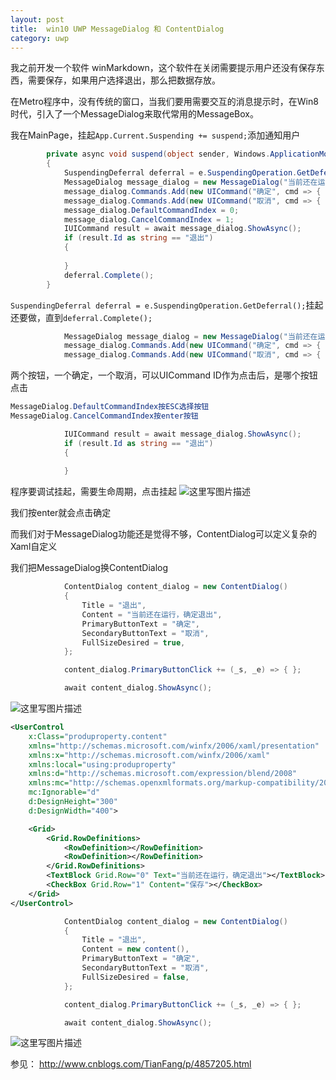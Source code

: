 ```yaml
---
layout: post
title:  win10 UWP MessageDialog 和 ContentDialog 
category: uwp 
---
```


我之前开发一个软件 winMarkdown，这个软件在关闭需要提示用户还没有保存东西，需要保存，如果用户选择退出，那么把数据存放。
<!--more-->

<div id="toc"></div>

在Metro程序中，没有传统的窗口，当我们要用需要交互的消息提示时，在Win8时代，引入了一个MessageDialog来取代常用的MessageBox。

我在MainPage，挂起`App.Current.Suspending += suspend;`添加通知用户

```csharp
        private async void suspend(object sender, Windows.ApplicationModel.SuspendingEventArgs e)
        {
            SuspendingDeferral deferral = e.SuspendingOperation.GetDeferral();
            MessageDialog message_dialog = new MessageDialog("当前还在运行，确定退出", "退出");
            message_dialog.Commands.Add(new UICommand("确定", cmd => { }, "退出"));
            message_dialog.Commands.Add(new UICommand("取消", cmd => { }));
            message_dialog.DefaultCommandIndex = 0;
            message_dialog.CancelCommandIndex = 1;
            IUICommand result = await message_dialog.ShowAsync();
            if (result.Id as string == "退出")
            {
                
            }
            deferral.Complete();
        }
```

`SuspendingDeferral deferral = e.SuspendingOperation.GetDeferral();`挂起还要做，直到`deferral.Complete();`

```csharp
            MessageDialog message_dialog = new MessageDialog("当前还在运行，确定退出", "退出");
            message_dialog.Commands.Add(new UICommand("确定", cmd => { }, "退出"));
            message_dialog.Commands.Add(new UICommand("取消", cmd => { }));
```

两个按钮，一个确定，一个取消，可以UICommand ID作为点击后，是哪个按钮点击

```csharp
MessageDialog.DefaultCommandIndex按ESC选择按钮
MessageDialog.CancelCommandIndex按enter按钮
```

```csharp
            IUICommand result = await message_dialog.ShowAsync();
            if (result.Id as string == "退出")
            {
                
            }
```

程序要调试挂起，需要生命周期，点击挂起
![这里写图片描述](http://img.blog.csdn.net/20160307210947340)

我们按enter就会点击确定

而我们对于MessageDialog功能还是觉得不够，ContentDialog可以定义复杂的Xaml自定义

我们把MessageDialog换ContentDialog

```csharp
            ContentDialog content_dialog = new ContentDialog()
            {
                Title = "退出",
                Content = "当前还在运行，确定退出",
                PrimaryButtonText = "确定",
                SecondaryButtonText = "取消",
                FullSizeDesired = true,
            };

            content_dialog.PrimaryButtonClick += (_s, _e) => { };

            await content_dialog.ShowAsync();
```

![这里写图片描述](http://img.blog.csdn.net/20160307212834443)

```xml
<UserControl
    x:Class="produproperty.content"
    xmlns="http://schemas.microsoft.com/winfx/2006/xaml/presentation"
    xmlns:x="http://schemas.microsoft.com/winfx/2006/xaml"
    xmlns:local="using:produproperty"
    xmlns:d="http://schemas.microsoft.com/expression/blend/2008"
    xmlns:mc="http://schemas.openxmlformats.org/markup-compatibility/2006"
    mc:Ignorable="d"
    d:DesignHeight="300"
    d:DesignWidth="400">

    <Grid>
        <Grid.RowDefinitions>
            <RowDefinition></RowDefinition>
            <RowDefinition></RowDefinition>
        </Grid.RowDefinitions>
        <TextBlock Grid.Row="0" Text="当前还在运行，确定退出"></TextBlock>
        <CheckBox Grid.Row="1" Content="保存"></CheckBox>
    </Grid>
</UserControl>

```

```csharp
            ContentDialog content_dialog = new ContentDialog()
            {
                Title = "退出",
                Content = new content(),
                PrimaryButtonText = "确定",
                SecondaryButtonText = "取消",
                FullSizeDesired = false,
            };

            content_dialog.PrimaryButtonClick += (_s, _e) => { };

            await content_dialog.ShowAsync();
```

![这里写图片描述](http://img.blog.csdn.net/20160307213038399)


参见：
http://www.cnblogs.com/TianFang/p/4857205.html



